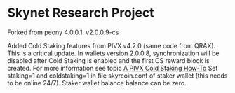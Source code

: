 # Skynet Research Project
Forked from peony 4.0.0.1.
v2.0.0.9-cs

Added Cold Staking features from PIVX v4.2.0 (same code from QRAX).
This is a critical update. In wallets version 2.0.0.8, synchronization will be disabled after Cold Staking is enabled and the first CS reward block is created.
For more information see topic <a href="https://forum.pivx.org/threads/a-pivx-cold-staking-how-to.745/">A PIVX Cold Staking How-To</a>
Set staking=1 and coldstaking=1 in file skyrcoin.conf of staker wallet (this needs to be online 24/7). Staker wallet balance balance can be zero.
